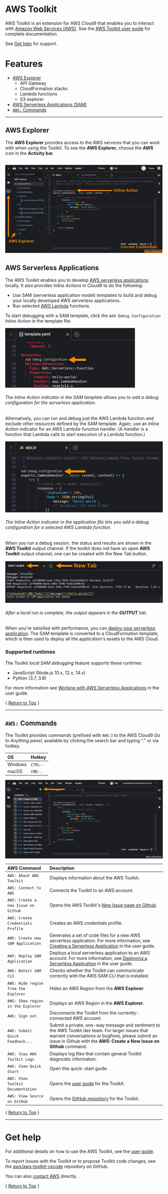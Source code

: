 # <a id="top"></a>AWS Toolkit

AWS Toolkit is an extension for AWS Cloud9 that enables you to interact with [Amazon Web Services (AWS)](https://aws.amazon.com/what-is-aws/).
See the [AWS Toolkit user guide](https://docs.aws.amazon.com/cloud9/latest/user-guide/toolkit-welcome.html) for complete documentation.

See [Get help](#get-help) for support.

# <a id="features"></a>Features

-   [AWS Explorer](#ui-components-aws-expl)
    -   API Gateway
    -   CloudFormation stacks
    -   Lambda functions
    -   S3 explorer
-   [AWS Serverless Applications (SAM)](#sam-and-lambda)
-   [`AWS:` Commands](#aws-commands)

---

## <a id="ui-components-aws-expl"></a>AWS Explorer

The **AWS Explorer** provides access to the AWS services that you can work with when using the Toolkit. To see the **AWS Explorer**, choose the **AWS** icon in the **Activity bar**.

## ![Overview, AWS Explorer](./resources/marketplace/cloud9/overview-aws-explorer.png)

## <a id="sam-and-lambda"></a> AWS Serverless Applications

The AWS Toolkit enables you to develop [AWS serverless applications](https://aws.amazon.com/serverless/) locally. It also provides _Inline Actions_ in Cloud9 to do the following:

-   Use SAM (serverless application model) templates to build and debug your locally developed AWS serverless applications.
-   Run selected [AWS Lambda](https://aws.amazon.com/lambda/) functions.

To start debugging with a SAM template, click the `Add Debug Configuration` _Inline Action_ in the template file.

![Add Debug Configuration Template](./resources/marketplace/cloud9/Codelens-YAML-template.png)

###### The _Inline Action_ indicator in the SAM template allows you to add a debug configuration for the serverless application.</h6>

Alternatively, you can run and debug just the AWS Lambda function and exclude other resources defined by the SAM template. Again, use an _Inline Action_ indicator for an AWS Lambda-function handler. (A _handler_ is a function that Lambda calls to start execution of a Lambda function.)

![Add Debug Configuration Direct](./resources/marketplace/cloud9/Codelens-direct-function.png)

###### The _Inline Action_ indicator in the application file lets you add a debug configuration for a selected AWS Lambda function.

When you run a debug session, the status and results are shown in the **AWS Toolkit** output channel. If the toolkit does not have an open **AWS Toolkit** output channel, one can be created with the New Tab button.

![Configure and Run 2](./resources/marketplace/cloud9/sam-configure-and-run-still-2.png)

###### After a local run is complete, the output appears in the **OUTPUT** tab.

When you're satisfied with performance, you can [deploy your serverless application](https://docs.aws.amazon.com/cloud9/latest/user-guide/deploy-serverless-app.html). The SAM template is converted to a CloudFormation template, which is then used to deploy all the application's assets to the AWS Cloud.

### Supported runtimes

The Toolkit _local SAM debugging_ feature supports these runtimes:

-   JavaScript (Node.js 10.x, 12.x, 14.x)
-   Python (3.7, 3.8)

For more information see [Working with AWS Serverless Applications](https://docs.aws.amazon.com/cloud9/latest/user-guide/serverless-apps-toolkit.html) in the user guide.

{ [Return to Top](#top) }

---

## <a id="aws-commands"></a>`AWS:` Commands

The Toolkit provides commands (prefixed with `AWS:`) to the AWS Cloud9 _Go to Anything panel_, available by clicking the search bar and typing "." or via hotkey.

| OS      | Hotkey   |
| :------ | :------- |
| Windows | `CTRL-.` |
| macOS   | `CMD-.`  |

![Go to Anything panel](./resources/marketplace/cloud9/open-commands.png)

| AWS Command                          | Description                                                                                                                                                                                                                                  |
| :----------------------------------- | :------------------------------------------------------------------------------------------------------------------------------------------------------------------------------------------------------------------------------------------- |
| `AWS: About AWS Toolkit`             | Displays information about the AWS Toolkit.                                                                                                                                                                                                  |
| `AWS: Connect to AWS`                | Connects the Toolkit to an AWS account.                                                                                                                                                                                                      |
| `AWS: Create a new Issue on Github`  | Opens the AWS Toolkit's [New Issue page on Github](https://github.com/aws/aws-toolkit-vscode/issues/new/choose).                                                                                                                             |
| `AWS: Create Credentials Profile`    | Creates an AWS credentials profile.                                                                                                                                                                                                          |
| `AWS: Create new SAM Application`    | Generates a set of code files for a new AWS serverless application. For more information, see [Creating a Serverless Application](https://docs.aws.amazon.com/cloud9/latest/user-guide/latest/user-guide/create-sam.html) in the user guide. |
| `AWS: Deploy SAM Application`        | Deploys a local serverless application to an AWS account. For more information, see [Deploying a Serverless Application](https://docs.aws.amazon.com/cloud9/latest/user-guide/deploy-serverless-app.html) in the user guide.                 |
| `AWS: Detect SAM CLI`                | Checks whether the Toolkit can communicate correctly with the AWS SAM CLI that is installed.                                                                                                                                                 |
| `AWS: Hide region from the Explorer` | Hides an AWS Region from the **AWS Explorer**.                                                                                                                                                                                               |
| `AWS: Show region in the Explorer`   | Displays an AWS Region in the **AWS Explorer**.                                                                                                                                                                                              |
| `AWS: Sign out`                      | Disconnects the Toolkit from the currently-connected AWS account.                                                                                                                                                                            |
| `AWS: Submit Quick Feedback...`      | Submit a private, one-way message and sentiment to the AWS Toolkit dev team. For larger issues that warrant conversations or bugfixes, please submit an issue in Github with the **AWS: Create a New Issue on Github** command.              |
| `AWS: View AWS Toolkit Logs`         | Displays log files that contain general Toolkit diagnostic information.                                                                                                                                                                      |
| `AWS: View Quick Start`              | Open this quick-start guide.                                                                                                                                                                                                                 |
| `AWS: View Toolkit Documentation`    | Opens the [user guide](https://docs.aws.amazon.com/cloud9/latest/user-guide/toolkit-welcome.html) for the Toolkit.                                                                                                                           |
| `AWS: View Source on GitHub`         | Opens the [GitHub repository](https://github.com/aws/aws-toolkit-vscode) for the Toolkit.                                                                                                                                                    |

{ [Return to Top](#top) }

---

# <a id="get-help"></a>Get help

For additional details on how to use the AWS Toolkit, see the [user guide](https://docs.aws.amazon.com/cloud9/latest/user-guide/toolkit-welcome.html).

To report issues with the Toolkit or to propose Toolkit code changes, see the [aws/aws-toolkit-vscode](https://github.com/aws/aws-toolkit-vscode) repository on GitHub.

You can also [contact AWS](https://aws.amazon.com/contact-us/) directly.

{ [Return to Top](#top) }
